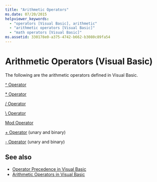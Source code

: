 ```yaml
---
title: "Arithmetic Operators"
ms.date: 07/20/2015
helpviewer_keywords: 
  - "operators [Visual Basic], arithmetic"
  - "arithmetic operators [Visual Basic]"
  - "math operators [Visual Basic]"
ms.assetid: 330178e0-a375-4742-b662-b3080c89fa54
---
```

# Arithmetic Operators (Visual Basic)

The following are the arithmetic operators defined in Visual Basic.  
  
 [^ Operator](exponentiation-operator.md)  
  
 [* Operator](multiplication-operator.md)  
  
 [/ Operator](floating-point-division-operator.md)  
  
 [\ Operator](integer-division-operator.md)  
  
 [Mod Operator](mod-operator.md)  
  
 [+ Operator](addition-operator.md) (unary and binary)  
  
 [- Operator](subtraction-operator.md) (unary and binary)  
  
## See also

- [Operator Precedence in Visual Basic](operator-precedence.md)
- [Arithmetic Operators in Visual Basic](../../programming-guide/language-features/operators-and-expressions/arithmetic-operators.md)
